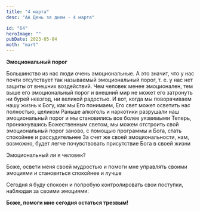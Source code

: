 ```yaml
---
title: "4 марта"
desc: "АА День за днем - 4 марта"

id: "64"
heroImage: ""
pubDate: 2023-05-04
moth: "mart"
---
```


**Эмоциональный порог**

Большинство из нас люди очень эмоциональные. А это значит, что у нас почти
отсутствует так называемый эмоциональный порог, т. е. у нас нет защиты от
внешних воздействий. Чем человек менее эмоционален, тем выше его эмоциональный
порог и внешний мир не может его затронуть ни бурей невзгод, ни великой
радостью. И вот, когда мы поворачиваем нашу жизнь к Богу, как мы Его понимаем,
Его свет может осветить нас полностью, целиком Раньше алкоголь и наркотики
разрушали наш эмоциональный порог и мы становились все более уязвимыми Теперь,
проникнувшись Божественным светом, мы можем отстроить свой эмоциональный порог
заново, с помощью программы и Бога, стать спокойнее и рассудительнее За счет
же своей эмоциональности, нам, возможно, будет легче почувствовать присутствие
Бога в своей жизни

Эмоциональный ли я человек?

Боже, освети меня своей мудростью и помоги мне управлять своими эмоциями и
становиться спокойнее и лучше

Сегодня я буду спокоен и попробую контролировать свои поступки, наблюдая за
своими эмоциями:

**Боже, помоги мне сегодня остаться трезвым!**
